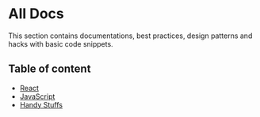# All Docs

This section contains documentations, best practices, design patterns and hacks with basic code snippets.

## Table of content

* [React](./react)
* [JavaScript](./js)
* [Handy Stuffs](./handy)

